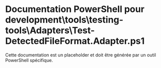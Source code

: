 # Documentation PowerShell pour development\tools\testing-tools\Adapters\Test-DetectedFileFormat.Adapter.ps1

Cette documentation est un placeholder et doit être générée par un outil PowerShell spécifique.
